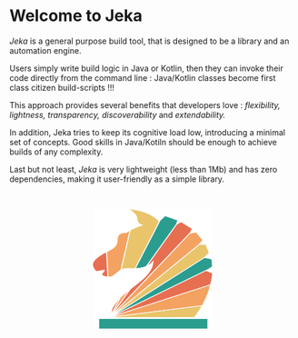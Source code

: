 # Welcome to Jeka

_Jeka_ is a general purpose build tool, that is designed to be a library and an automation engine. 

Users simply write build logic in Java or Kotlin, then they can invoke their code directly from the command line : Java/Kotlin classes become first class citizen build-scripts !!!

This approach provides several benefits that developers love : _flexibility, lightness, transparency, discoverability_ and _extendability._ 

In addition, Jeka tries to keep its cognitive load low, introducing a minimal set of concepts. Good skills in Java/Kotiln should be 
enough to achieve builds of any complexity.

Last but not least, _Jeka_ is very lightweight (less than 1Mb) and has zero dependencies, making it user-friendly as a simple library.

<br/>
<p align="center">
<img src="images/knight-color-logo.svg" width='210' height='210'/>
</p>


